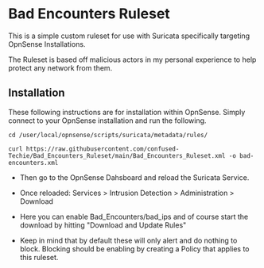 # Bad Encounters Ruleset

This is a simple custom ruleset for use with Suricata specifically targeting OpnSense Installations.

The Ruleset is based off malicious actors in my personal experience to help protect any network from them.

## Installation

These following instructions are for installation within OpnSense. Simply connect to your OpnSense installation and run the following.

```
cd /user/local/opnsense/scripts/suricata/metadata/rules/

curl https://raw.githubusercontent.com/confused-Techie/Bad_Encounters_Ruleset/main/Bad_Encounters_Ruleset.xml -o bad-encounters.xml

```

* Then go to the OpnSense Dahsboard and reload the Suricata Service.

* Once reloaded: Services > Intrusion Detection > Administration > Download

* Here you can enable Bad_Encounters/bad_ips and of course start the download by hitting "Download and Update Rules"

* Keep in mind that by default these will only alert and do nothing to block. Blocking should be enabling by creating a Policy that applies to this ruleset.
